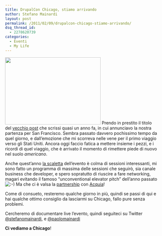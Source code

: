 ```yaml
---
title: DrupalCon Chicago, stiamo arrivando
author: Stefano Mainardi
layout: post
permalink: /2011/02/09/drupalcon-chicago-stiamo-arrivando/
dsq_thread_id:
  - 2278620739
categories:
  - Eventi
  - My Life
---
```

<a href="http://chicago2011.drupal.org/" target="_blank"><img class="alignleft size-full wp-image-368" title="logo" src="http://www.stefanomainardi.com/wp-content/uploads/2011/02/logo.png" alt="" width="314" height="220" /></a> Prendo in prestito il titolo del [vecchio post][1] che scrissi quasi un anno fa, in cui annunciavo la nostra partenza per San Francisco. Sembra passato davvero pochissimo tempo da quel giorno, e dall&#8217;emozione che mi scorreva nelle vene per il primo viaggio verso gli Stati Uniti. Ancora oggi faccio fatica a mettere insieme i pezzi, e i ricordi di quel viaggio, che è arrivato il momento di rimettere piede di nuovo nel suolo *americano*.

Anche quest&#8217;anno [la scaletta][2] dell&#8217;evento è colma di sessioni interessanti, mi sono fatto un programma di massima delle sessioni che seguirò, sia canale business che developer, e spero sopratutto di riuscire a fare networking, magari evitando il famoso &#8220;unconventional elevator pitch&#8221; dell&#8217;anno passato <img src="http://www.stefanomainardi.com/wp-includes/images/smilies/icon_smile.gif" alt=":-)" class="wp-smiley" /> Ma che ci è valsa la [partnership][3] con [Acquia][4]!

Come di consueto, resteremo qualche giorno in più, quindi se passi di qui e hai qualche ottimo consiglio da lasciarmi su Chicago, fallo pure senza problemi. 

Cercheremo di documentare live l&#8217;evento, quindi seguiteci su Twitter [@stefanomainardi][5], e [@paolomainardi][6]

**Ci vediamo a Chicago**!

 [1]: http://www.stefanomainardi.com/2010/03/26/drupalcon-san-francisco-stiamo-arrivando/
 [2]: http://chicago2011.drupal.org/sessions
 [3]: http://twinbit.it
 [4]: http://acquia.com
 [5]: http://stefanomainardi.com
 [6]: http://twitter.com/paolomainardi